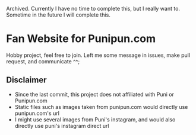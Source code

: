 Archived. Currently I have no time to complete this, but I really want to. Sometime in the future I will complete this.

# Fan Website for Punipun.com

Hobby project, feel free to join. Left me some message in issues, make pull request, and communicate ^^;

## Disclaimer

- Since the last commit, this project does not affiliated with Puni or Punipun.com
- Static files such as images taken from punipun.com would directly use punipun.com's url
- I might use several images from Puni's instagram, and would also directly use puni's instagram direct url
